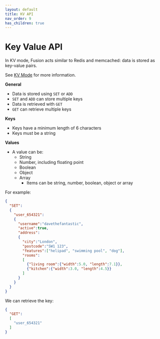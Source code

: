 ```yaml
---
layout: default
title: KV API
nav_order: 9
has_children: true
---
```


# Key Value API
In KV mode, Fusion acts similar to Redis and memcached: data is stored as key-value pairs. 

See [KV Mode](design.md) for more information.



**General**

- Data is stored using `SET` or `ADD`
- `SET` and `ADD` can store multiple keys
- Data is retrieved with `GET`
- `GET` can retrieve multiple keys


**Keys**

- Keys have a minimum length of 6 characters
- Keys must be a string


**Values**

- A value can be:
  - String
  - Number, including floating point
  - Boolean
  - Object
  - Array
    - Items can be string, number, boolean, object or array



For example:

```json
{
  "SET":
  {
    "user_654321":
    {
      "username":"davethefantastic",
      "active":true,
      "address":
      {
        "city":"London",
        "postcode":"SW1 123",
        "features":["helipad", "swimming pool", "dog"],
        "rooms":
        [
          {"living room":{"width":5.0, "length":7.1}},
          {"kitchen":{"width":3.0, "length":4.5}}
        ]
      }
    }    
  }
}
```

We can retrieve the key:

```json
{
  "GET":
  [
    "user_654321"
  ]
}
```